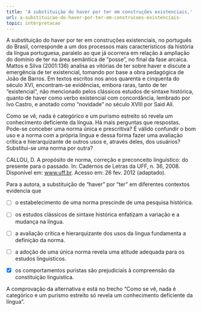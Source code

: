 ```yaml
---
title: 'A substituição do haver por ter em construções existenciais,'
url: a-substituicao-do-haver-por-ter-em-construcoes-existenciais-
topic: interpretacao
---
```



A substituição do haver por ter em construções existenciais, no português do Brasil, corresponde a um dos processos mais característicos da história da língua portuguesa, paralelo ao que já ocorrera em relação à ampliação do domínio de ter na área semântica de “posse”, no final da fase arcaica. Mattos e Silva (2001:136) analisa as vitórias de ter sobre haver e discute a emergência de ter existencial, tomando por base a obra pedagógica de João de Barros. Em textos escritos nos anos quarenta e cinquenta do século XVI, encontram-se evidências, embora raras, tanto de ter “existencial”, não mencionado pelos clássicos estudos de sintaxe histórica, quanto de haver como verbo existencial com concordância, lembrado por Ivo Castro, e anotado como “novidade” no século XVIII por Said Ali.

Como se vê, nada é categórico e um purismo estreito só revela um conhecimento deficiente da língua. Há mais perguntas que respostas. Pode-se conceber uma norma única e prescritiva? É válido confundir o bom uso e a norma com a própria língua e dessa forma fazer uma avaliação crítica e hierarquizante de outros usos e, através deles, dos usuários? Substitui-se uma norma por outra?

CALLOU, D. A propósito de norma, correção e preconceito linguístico: do presente para o passado. In: Cadernos de Letras da UFF, n. 36, 2008. Disponível em: www.uff.br. Acesso em: 26 fev. 2012 (adaptado).

Para a autora, a substituição de “haver” por “ter” em diferentes contextos evidencia que



- [ ] o estabelecimento de uma norma prescinde de uma pesquisa histórica.
- [ ] os estudos clássicos de sintaxe histórica enfatizam a variação e a mudança na língua.
- [ ] a avaliação crítica e hierarquizante dos usos da língua fundamenta a definição da norma.
- [ ] a adoção de uma única norma revela uma atitude adequada para os estudos linguísticos.
- [x] os comportamentos puristas são prejudiciais à compreensão da constituição linguística.


A comprovação da alternativa e está no trecho “Como se vê, nada é categórico e um purismo estreito só revela um conhecimento deficiente da língua”.
